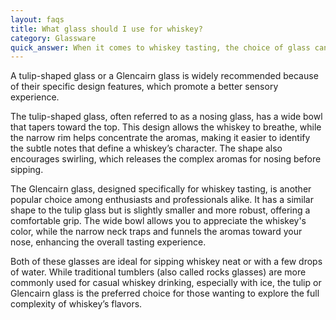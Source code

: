 ```yaml
---
layout: faqs
title: What glass should I use for whiskey?
category: Glassware
quick_answer: When it comes to whiskey tasting, the choice of glass can significantly enhance the experience by helping you fully appreciate the aromas, flavors, and textures of the spirit. 
---
```


A tulip-shaped glass or a Glencairn glass is widely recommended because of their specific design features, which promote a better sensory experience.

The tulip-shaped glass, often referred to as a nosing glass, has a wide bowl that tapers toward the top. This design allows the whiskey to breathe, while the narrow rim helps concentrate the aromas, making it easier to identify the subtle notes that define a whiskey’s character. The shape also encourages swirling, which releases the complex aromas for nosing before sipping.

The Glencairn glass, designed specifically for whiskey tasting, is another popular choice among enthusiasts and professionals alike. It has a similar shape to the tulip glass but is slightly smaller and more robust, offering a comfortable grip. The wide bowl allows you to appreciate the whiskey's color, while the narrow neck traps and funnels the aromas toward your nose, enhancing the overall tasting experience.

Both of these glasses are ideal for sipping whiskey neat or with a few drops of water. While traditional tumblers (also called rocks glasses) are more commonly used for casual whiskey drinking, especially with ice, the tulip or Glencairn glass is the preferred choice for those wanting to explore the full complexity of whiskey’s flavors.